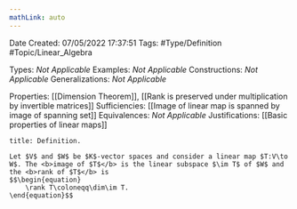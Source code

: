 ```yaml
---
mathLink: auto
---
```


<div class="topSpace"></div>

Date Created: 07/05/2022 17:37:51
Tags: #Type/Definition #Topic/Linear_Algebra

Types: <i>Not Applicable</i>
Examples: <i>Not Applicable</i>
Constructions: <i>Not Applicable</i>
Generalizations: <i>Not Applicable</i>

Properties: [[Dimension Theorem]], [[Rank is preserved under multiplication by invertible matrices]]
Sufficiencies: [[Image of linear map is spanned by image of spanning set]]
Equivalences: <i>Not Applicable</i>
Justifications: [[Basic properties of linear maps]]

``` ad-Definition
title: Definition.

Let $V$ and $W$ be $K$-vector spaces and consider a linear map $T:V\to W$. The <b>image of $T$</b> is the linear subspace $\im T$ of $W$ and the <b>rank of $T$</b> is
$$\begin{equation}
    \rank T\coloneqq\dim\im T.
\end{equation}$$

```
